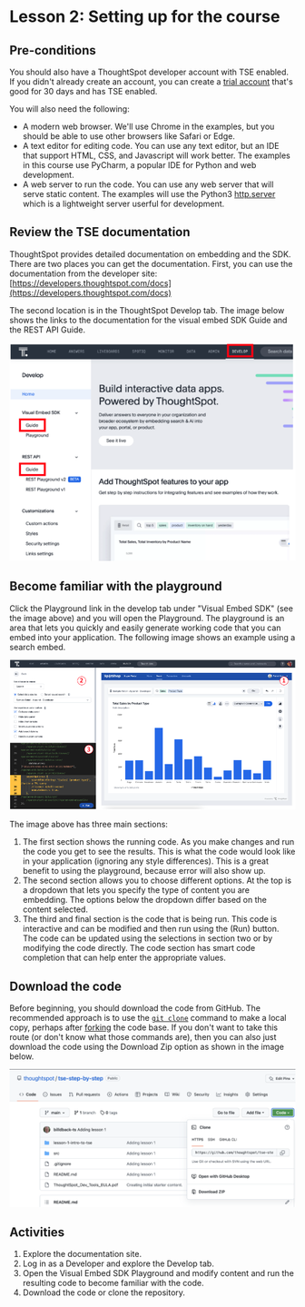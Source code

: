 # Lesson 2: Setting up for the course

## Pre-conditions

You should also have a ThoughtSpot developer account with TSE enabled.  If you didn't already create an account, you can create a [trial account](https://www.thoughtspot.com/trial) that's good for 30 days and has TSE enabled.  

You will also need the following:

* A modern web browser.  We'll use Chrome in the examples, but you should be able to use other browsers like Safari or Edge.
* A text editor for editing code.  You can use any text editor, but an IDE that support HTML, CSS, and Javascript will work better.  The examples in this course use PyCharm, a popular IDE for Python and web development.
* A web server to run the code.  You can use any web server that will serve static content.  The examples will use the Python3 [http.server](https://docs.python.org/3/library/http.server.html) which is a lightweight server userful for development.

## Review the TSE documentation

ThoughtSpot provides detailed documentation on embedding and the SDK.  There are two places you can get the documentation.  First, you can use the documentation from the developer site: [https://developers.thoughtspot.com/docs](https://developers.thoughtspot.com/docs)

The second location is in the ThoughtSpot Develop tab.  The image below shows the links to the documentation for the visual embed SDK Guide and the REST API Guide.  

![Access the guides from ThoughtSpot](images/doc-links.png)

## Become familiar with the playground

Click the Playground link in the develop tab under "Visual Embed SDK" (see the image above) and you will open the Playground.  The playground is an area that lets you quickly and easily generate working code that you can embed into your application.  The following image shows an example using a search embed.  

![Using the playground to generate code](images/playground-search.png)

The image above has three main sections:

1. The first section shows the running code.  As you make changes and run the code you get to see the results.  This is what the code would look like in your application (ignoring any style differences).  This is a great benefit to using the playground, because error will also show up.
2. The second section allows you to choose different options.  At the top is a dropdown that lets you specify the type of content you are embedding.  The options below the dropdown differ based on the content selected.  
3. The third and final section is the code that is being run.  This code is interactive and can be modified and then run using the (Run) button.  The code can be updated using the selections in section two or by modifying the code directly.  The code section has smart code completion that can help enter the appropriate values.

## Download the code

Before beginning, you should download the code from GitHub.  The recommended approach is to use the [`git clone`](https://github.com/git-guides/git-clone) command to make a local copy, perhaps after [forking](https://docs.github.com/en/get-started/quickstart/fork-a-repo) the code base.  If you don't want to take this route (or don't know what those commands are), then you can also just download the code using the Download Zip option as shown in the image below.

![Download from GitHub](images/download-git.png)

## Activities

1. Explore the documentation site.
2. Log in as a Developer and explore the Develop tab.
3. Open the Visual Embed SDK Playground and modify content and run the resulting code to become familiar with the code. 
4. Download the code or clone the repository.  
